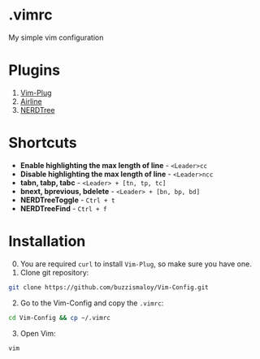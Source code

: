 # .vimrc

My simple vim configuration

# Plugins

1. [Vim-Plug](https://github.com/junegunn/vim-plug)
2. [Airline](https://github.com/vim-airline/vim-airline)
3. [NERDTree](https://github.com/preservim/nerdtree)

# Shortcuts

* **Enable highlighting the max length of line** - `<Leader>cc`
* **Disable highlighting the max length of line** - `<Leader>ncc`
* **tabn, tabp, tabc** - `<Leader> + [tn, tp, tc]`
* **bnext, bprevious, bdelete** - `<Leader> + [bn, bp, bd]`
* **NERDTreeToggle** - `Ctrl + t`
* **NERDTreeFind** - `Ctrl + f`

# Installation

0. You are required `curl` to install `Vim-Plug`, so make sure you have one.
1. Clone git repository:
```bash
git clone https://github.com/buzzismaloy/Vim-Config.git
```
2. Go to the Vim-Config and copy the `.vimrc`:
```bash
cd Vim-Config && cp ~/.vimrc
```
3. Open Vim:
```bash
vim
```
